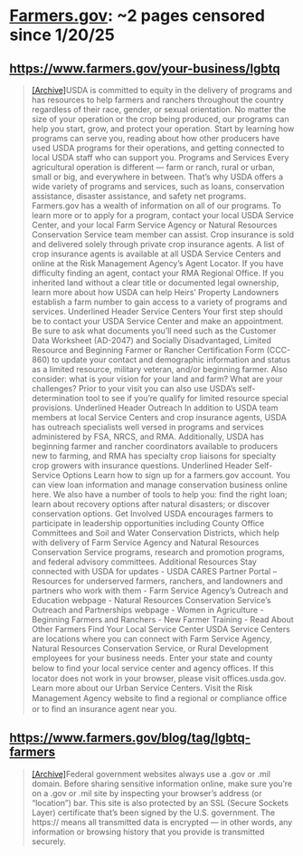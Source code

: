 



# [Farmers.gov](farmers.gov): ~2 pages censored since 1/20/25

## https://www.farmers.gov/your-business/lgbtq


> [[Archive]](https://web.archive.org/web/20240000000000*/https://www.farmers.gov/your-business/lgbtq)USDA is committed to equity in the delivery of programs and has resources to help farmers and ranchers throughout the country regardless of their race, gender, or sexual orientation. No matter the size of your operation or the crop being produced, our programs can help you start, grow, and protect your operation. Start by learning how programs can serve you, reading about how other producers have used USDA programs for their operations, and getting connected to local USDA staff who can support you. Programs and Services Every agricultural operation is different — farm or ranch, rural or urban, small or big, and everywhere in between. That’s why USDA offers a wide variety of programs and services, such as loans, conservation assistance, disaster assistance, and safety net programs. Farmers.gov has a wealth of information on all of our programs. To learn more or to apply for a program, contact your local USDA Service Center, and your local Farm Service Agency or Natural Resources Conservation Service team member can assist. Crop insurance is sold and delivered solely through private crop insurance agents. A list of crop insurance agents is available at all USDA Service Centers and online at the Risk Management Agency’s Agent Locator. If you have difficulty finding an agent, contact your RMA Regional Office. If you inherited land without a clear title or documented legal ownership, learn more about how USDA can help Heirs’ Property Landowners establish a farm number to gain access to a variety of programs and services. Underlined Header Service Centers Your first step should be to contact your USDA Service Center and make an appointment. Be sure to ask what documents you’ll need such as the Customer Data Worksheet (AD-2047) and Socially Disadvantaged, Limited Resource and Beginning Farmer or Rancher Certification Form (CCC-860) to update your contact and demographic information and status as a limited resource, military veteran, and/or beginning farmer. Also consider: what is your vision for your land and farm? What are your challenges? Prior to your visit you can also use USDA’s self-determination tool to see if you’re qualify for limited resource special provisions. Underlined Header Outreach In addition to USDA team members at local Service Centers and crop insurance agents, USDA has outreach specialists well versed in programs and services administered by FSA, NRCS, and RMA. Additionally, USDA has beginning farmer and rancher coordinators available to producers new to farming, and RMA has specialty crop liaisons for specialty crop growers with insurance questions. Underlined Header Self-Service Options Learn how to sign up for a farmers.gov account. You can view loan information and manage conservation business online here. We also have a number of tools to help you: find the right loan; learn about recovery options after natural disasters; or discover conservation options. Get Involved USDA encourages farmers to participate in leadership opportunities including County Office Committees and Soil and Water Conservation Districts, which help with delivery of Farm Service Agency and Natural Resources Conservation Service programs, research and promotion programs, and federal advisory committees. Additional Resources Stay connected with USDA for updates - USDA CARES Partner Portal – Resources for underserved farmers, ranchers, and landowners and partners who work with them - Farm Service Agency’s Outreach and Education webpage - Natural Resources Conservation Service’s Outreach and Partnerships webpage - Women in Agriculture - Beginning Farmers and Ranchers - New Farmer Training - Read About Other Farmers Find Your Local Service Center USDA Service Centers are locations where you can connect with Farm Service Agency, Natural Resources Conservation Service, or Rural Development employees for your business needs. Enter your state and county below to ﬁnd your local service center and agency offices. If this locator does not work in your browser, please visit offices.usda.gov. Learn more about our Urban Service Centers. Visit the Risk Management Agency website to ﬁnd a regional or compliance office or to ﬁnd an insurance agent near you.
## https://www.farmers.gov/blog/tag/lgbtq-farmers


> [[Archive]](https://web.archive.org/web/20240000000000*/https://www.farmers.gov/blog/tag/lgbtq-farmers)Federal government websites always use a .gov or .mil domain. Before sharing sensitive information online, make sure you’re on a .gov or .mil site by inspecting your browser’s address (or “location”) bar. This site is also protected by an SSL (Secure Sockets Layer) certificate that’s been signed by the U.S. government. The https:// means all transmitted data is encrypted — in other words, any information or browsing history that you provide is transmitted securely.